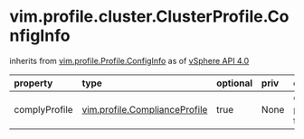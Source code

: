 vim.profile.cluster.ClusterProfile.ConfigInfo
=============================================
inherits from [vim.profile.Profile.ConfigInfo](docs/vim.profile.Profile.ConfigInfo.md)
as of [vSphere API 4.0](vim.version.md#vim.version.version5)




| property | type | optional | priv | desc |
|:---------|:-----|:---------|:-----|:-----|
| complyProfile | [vim.profile.ComplianceProfile](vim.profile.ComplianceProfile.md "vim.profile.ComplianceProfile") | true | None | Compliance profile for the cluster |


